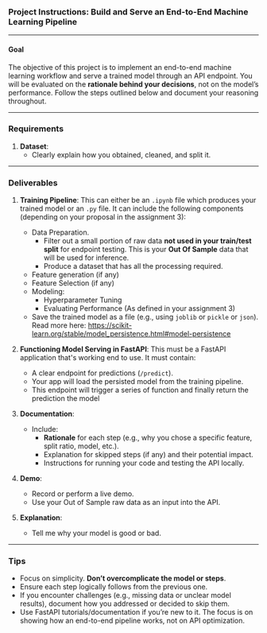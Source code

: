 ### **Project Instructions: Build and Serve an End-to-End Machine Learning Pipeline**

---

#### **Goal**
The objective of this project is to implement an end-to-end machine learning workflow and serve a trained model through an API endpoint. You will be evaluated on the **rationale behind your decisions**, not on the model’s performance. Follow the steps outlined below and document your reasoning throughout.

---

### **Requirements**
1. **Dataset**:
   - Clearly explain how you obtained, cleaned, and split it.

---

### **Deliverables**
1. **Training Pipeline**:
    This can either be an `.ipynb` file which produces your trained model or an `.py` file. It can include the following components (depending on your proposal in the assignment 3):
     - Data Preparation.
          - Filter out a small portion of raw data **not used in your train/test split** for endpoint testing. This is your **Out Of Sample** data that will be used for inference.
          - Produce a dataset that has all the processing required. 
     - Feature generation (if any)
     - Feature Selection (if any)
     - Modeling:
         - Hyperparameter Tuning
         - Evaluating Performance (As defined in your assignment 3)
     - Save the trained model as a file (e.g., using `joblib` or `pickle` or `json`). Read more here: 
    https://scikit-learn.org/stable/model_persistence.html#model-persistence


2. **Functioning Model Serving in FastAPI**:
    This must be a FastAPI application that's working end to use. It must contain:
     - A clear endpoint for predictions (`/predict`).
     - Your app will load the persisted model from the training pipeline.
     - This endpoint will trigger a series of function and finally return the prediction the model

3. **Documentation**:
   - Include:
     - **Rationale** for each step (e.g., why you chose a specific feature, split ratio, model, etc.).
     - Explanation for skipped steps (if any) and their potential impact.
     - Instructions for running your code and testing the API locally.

4. **Demo**:
   - Record or perform a live demo.
   - Use your Out of Sample raw data as an input into the API.

5. **Explanation**:
   - Tell me why your model is good or bad.

---


### **Tips**
- Focus on simplicity. **Don’t overcomplicate the model or steps**.
- Ensure each step logically follows from the previous one.
- If you encounter challenges (e.g., missing data or unclear model results), document how you addressed or decided to skip them.
- Use FastAPI tutorials/documentation if you’re new to it. The focus is on showing how an end-to-end pipeline works, not on API optimization.
